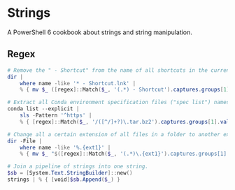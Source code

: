 # Strings
A PowerShell 6 cookbook about strings and string manipulation.

## Regex

```powershell
# Remove the " - Shortcut" from the name of all shortcuts in the current directory.
dir |
    where name -like '* - Shortcut.lnk' |
    % { mv $_ ([regex]::Match($_, '(.*) - Shortcut').captures.groups[1].value + '.lnk') }
```

```powershell
# Extract all Conda environment specification files ("spec list") names less the path and extension.
conda list --explicit |
    sls -Pattern '^https' |
    % { [regex]::Match($_, '/([^/]+?)\.tar.bz2').captures.groups[1].value }
```

```powershell
# Change all a certain extension of all files in a folder to another extension.
dir -File |
    where name -like '%.{ext1}' |
    % { mv $_ "$([regex]::Match($_, '(.*)\.{ext1}').captures.groups[1].value).{ext2}" }
```

```powershell
# Join a pipeline of strings into one string.
$sb = [System.Text.StringBuilder]::new()
strings | % { [void]$sb.Append($_) }
```